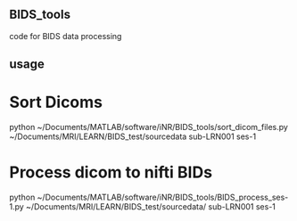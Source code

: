 ## BIDS_tools
 code for BIDS data processing


## usage

# Sort Dicoms

python ~/Documents/MATLAB/software/iNR/BIDS_tools/sort_dicom_files.py ~/Documents/MRI/LEARN/BIDS_test/sourcedata sub-LRN001 ses-1

# Process dicom to nifti BIDs

python ~/Documents/MATLAB/software/iNR/BIDS_tools/BIDS_process_ses-1.py ~/Documents/MRI/LEARN/BIDS_test/sourcedata/ sub-LRN001 ses-1